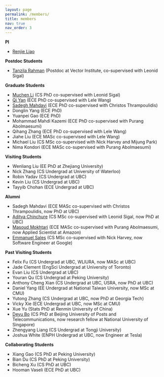 ```yaml
---
layout: page
permalink: /members/
title: members
nav: true
nav_order: 3
---
```


**PI**
- [Renjie Liao](https://lrjconan.github.io/)

**Postdoc Students**
- [Tanzila Rahman](https://sites.google.com/view/tanzila-rahman/home) (Postdoc at Vector Institute, co-supervised with Leonid Sigal)

**Graduate Students**
- [Muchen Li](https://jojoml.github.io/) (CS PhD co-supervised with Leonid Sigal)
- [Qi Yan](https://qiyan98.github.io/) (ECE PhD co-supervised with Lele Wang)
- [Sadegh Mahdavi](https://smahdavi.com/) (ECE PhD co-supervised with Christos Thrampoulidis)
- Donglin Yang (ECE PhD)
- Yuanpei Gao (ECE PhD)
- Mohammad Mahdi Kazemi (ECE PhD co-supervised with Purang Abolmaesumi)
- Qihang Zhang (ECE PhD co-supervised with Lele Wang)
- Jiahe Liu (ECE MASc co-supervised with Lele Wang)
- Michael Liu (CS MSc co-supervised with Nick Harvey and Mijung Park)
- Nima Kondori (ECE MASc co-supervised with Purang Abolmaesumi)

<!-- - [Hanwen Liang](https://scholar.google.ca/citations?user=mrOHvI8AAAAJ&hl=en) (ECE PhD) -->

**Visiting Students**
- Wenliang Liu (EE PhD at Zhejiang University)
- Nick Zhang (CS Undergrad at University of Waterloo)
- Robin Yadav (CS Undergrad at UBC)
- Kevin Liu (CS Undergrad at UBC)
- Tayyib Chohan (ECE Undergrad at UBC)


**Alumni**
- Sadegh Mahdavi (ECE MASc co-supervised with Christos Thrampoulidis, now PhD at UBC)
- [Aditya Chinchure](https://www.adityachinchure.com/) (CS MSc co-supervised with Leonid Sigal, now PhD at UBC)
- [Masoud Mokhtari](https://www.masoudmokhtari.com/) (ECE MASc co-supervised with Purang Abolmaesumi, now Applied Scientist at Amazon)
- [Emmanuel Sales](https://emsal.me/) (CS MSc co-supervised with Nick Harvey, now Software Engineer at Google)


**Past Visiting Students**
- Felix Fu (CS Undergrad at UBC, WLIURA, now MASc at UBC)
- Jade Clement (EngSci Undergrad at University of Toronto)
- Evan Liu (CS Undergrad at UBC)
- Youran Qu (CS Undergrad at Peking University)
- Anthony Cheng Xian (CS Undergrad at UBC, USRA, now PhD at UBC)
- Daniel Yang (EE Undergrad at National Taiwan University, now MSc at CMU)
- Yutong Zhang (CS Undergrad at UBC, now PhD at Georgia Tech)
- Vicky Xie (ECE Undergrad at UBC, now MSc at CMU)
- Xue Yu (Stats PhD at Renmin University of China)
- [Deyu Bo](https://bdy9527.github.io/) (CS PhD at Beijing University of Posts and Telecommunications, now research fellow at National University of Singapore)
- Zhengyang Liang (CS Undergrad at Tongji University)
- Joshua White (ENPH Undergrad at UBC, now Engineer at Tesla)


**Collaborating Students**
- Xiang Gao (CS PhD at Peking University)
- Bian Du (CS PhD at Peking University)
- Bicheng Xu (CS PhD at UBC)
- Hooman Vaseli (ECE PhD at UBC)

